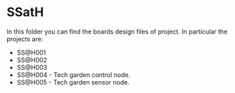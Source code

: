 # SSatH

In this folder you can find the boards design files of project.
In particular the projects are:
* SS@H001
* SS@H002
* SS@H003
* SS@H004 - Tech garden control node.
* SS@H005 - Tech garden sensor node.